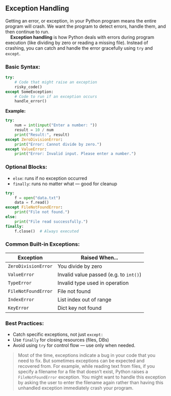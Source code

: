 ## Exception Handling
Getting an error, or exception, in your Python program means the entire program will crash. We want the program to detect errors, handle them, and then continue to run.  
&nbsp;&nbsp;&nbsp;&nbsp;**Exception handling** is how Python deals with errors during program execution (like dividing by zero or reading a missing file). Instead of crashing, you can catch and handle the error gracefully using `try` and `except`.  

### Basic Syntax:
```python
try:
    # Code that might raise an exception
    risky_code()
except SomeException:
    # Code to run if an exception occurs
    handle_error()
```
**Example:**  
```python
try:
    num = int(input("Enter a number: "))
    result = 10 / num
    print("Result:", result)
except ZeroDivisionError:
    print("Error: Cannot divide by zero.")
except ValueError:
    print("Error: Invalid input. Please enter a number.")
```
### Optional Blocks:
- `else`: runs if no exception occurred
- `finally`: runs no matter what — good for cleanup
```python
try:
    f = open("data.txt")
    data = f.read()
except FileNotFoundError:
    print("File not found.")
else:
    print("File read successfully.")
finally:
    f.close()  # Always executed
```
### Common Built-in Exceptions:
| Exception           | Raised When...                         |
| ------------------- | -------------------------------------- |
| `ZeroDivisionError` | You divide by zero                     |
| `ValueError`        | Invalid value passed (e.g. to `int()`) |
| `TypeError`         | Invalid type used in operation         |
| `FileNotFoundError` | File not found                         |
| `IndexError`        | List index out of range                |
| `KeyError`          | Dict key not found                     |

### Best Practices:
- Catch specific exceptions, not just `except:`
- Use `finally` for closing resources (files, DBs)
- Avoid using `try` for control flow — use only when needed.

> Most of the time, exceptions indicate a bug in your code that you need to fix. But sometimes exceptions can be expected and recovered from. For example, while reading text from files, if you specify a filename for a file that doesn’t exist, Python raises a `FileNotFoundError` exception. You might want to handle this exception by asking the user to enter the filename again rather than having this unhandled exception immediately crash your program.
